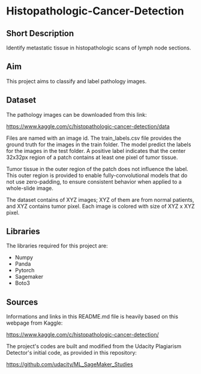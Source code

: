 # Histopathologic-Cancer-Detection

## Short Description

Identify metastatic tissue in histopathologic scans of lymph node sections.

## Aim

This project aims to classify and label pathology images. 

## Dataset

The pathology images can be downloaded from this link: 

https://www.kaggle.com/c/histopathologic-cancer-detection/data

Files are named with an image id. The train_labels.csv file provides the ground truth for the images in the train folder. The model predict the labels for the images in the test folder. A positive label indicates that the center 32x32px region of a patch contains at least one pixel of tumor tissue. 

Tumor tissue in the outer region of the patch does not influence the label. This outer region is provided to enable fully-convolutional models that do not use zero-padding, to ensure consistent behavior when applied to a whole-slide image.

The dataset contains of XYZ images; XYZ of them are from normal patients, and XYZ contains tumor pixel. Each image is colored with size of XYZ x XYZ pixel.

## Libraries

The libraries required for this project are:

* Numpy
* Panda
* Pytorch
* Sagemaker
* Boto3

## Sources

Informations and links in this README.md file is heavily based on this webpage from Kaggle:

https://www.kaggle.com/c/histopathologic-cancer-detection/

The project's codes are built and modified from the Udacity Plagiarism Detector's initial code, as provided in this repository: 

https://github.com/udacity/ML_SageMaker_Studies
 
